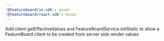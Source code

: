 ```yaml
---
'@featureboard/js-sdk': minor
'@featureboard/react-sdk': minor
---
```


Add client.getEffectiveValues and FeatureBoardService.initStatic to allow a FeatureBoard client to be created from server side render values
